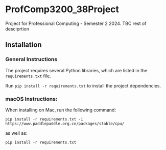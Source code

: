 # ProfComp3200_38Project
Project for Professional Computing - Semester 2 2024. TBC rest of desciprtion

## Installation

### General Instructions
The project requires several Python libraries, which are listed in the `requirements.txt` file. 

Run `pip install -r requirements.txt` to install the project dependencies.

### macOS Instructions:
When installing on Mac, run the following command:

`pip install -r requirements.txt -i https://www.paddlepaddle.org.cn/packages/stable/cpu/`

as well as:

`pip install -r requirements.txt`